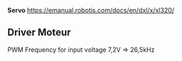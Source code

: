 
**Servo**
https://emanual.robotis.com/docs/en/dxl/x/xl320/






## Driver Moteur

PWM Frequency for input voltage 7,2V => 26,5kHz
